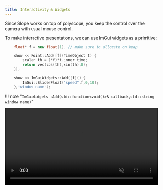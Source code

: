 ```yaml
---
title: Interactivity & Widgets
---
```


Since Slope works on top of polyscope, you keep the control over the camera with usual mouse control.

To make interactive presentations, we can use ImGui widgets as a primitive:
```c++
    float* f = new float(1); // make sure to allocate on heap

    show << Point::Add([f](TimeObject t) {
        scalar th = (*f)*t.inner_time;
        return vec(cos(th),sin(th),0);
    });

    show << ImGuiWidgets::Add([f]() {
        ImGui::SliderFloat("speed",f,0,10);
    },"window name");
```

!!! note "```ImGuiWidgets::Add(std::function<void()>& callback,std::string window_name)```"

<video width="100%" autoplay loop muted>
  <source src="../static/interactivity.mp4" type="video/mp4">
  Your browser does not support the video tag.
</video>

